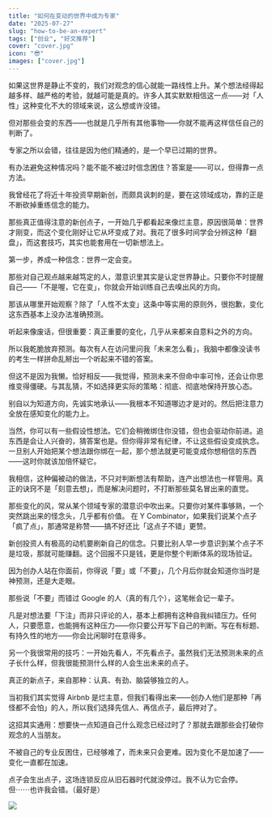 ```yaml
---
title: "如何在变动的世界中成为专家"
date: "2025-07-27"
slug: "how-to-be-an-expert"
tags: ["创业", "好文推荐"]
cover: "cover.jpg"
icon: "😎"
images: ["cover.jpg"]
---
```

如果这世界是静止不变的，我们对观念的信心就能一路线性上升。某个想法经得起越多样、越严格的考验，就越可能是真的。许多人其实默默相信这一点——对「人性」这种变化不大的领域来说，这么想或许没错。



但对那些会变的东西——也就是几乎所有其他事物——你就不能再这样信任自己的判断了。



专家之所以会错，往往是因为他们精通的，是一个早已过期的世界。



有办法避免这种情况吗？能不能不被过时信念困住？答案是——可以，但得靠一点方法。



我曾经花了将近十年投资早期新创，而颇具讽刺的是，要在这领域成功，靠的正是不断砍掉重练信念的能力。



那些真正值得注意的新创点子，一开始几乎都看起来像烂主意，原因很简单：世界才刚变，而这个变化刚好让它从坏变成了对。我花了很多时间学会分辨这种「翻盘」，而这套技巧，其实也能套用在一切新想法上。



第一步，养成一种信念：世界一定会变。



那些对自己观点越来越笃定的人，潜意识里其实是认定世界静止。只要你不时提醒自己——「不是喔，它在变」，你就会开始训练自己去嗅出风的方向。



那该从哪里开始观察？除了「人性不太变」这条中等实用的原则外，很抱歉，变化这东西基本上没办法准确预测。



听起来像废话，但很重要：真正重要的变化，几乎从来都来自意料之外的方向。



所以我乾脆放弃预测。每次有人在访问里问我「未来怎么看」，我脑中都像没读书的考生一样拼命乱掰出一个听起来不错的答案。



但这不是因为我懒。恰好相反——我觉得，预测未来不但命中率可怜，还会让你思维变得僵硬。与其乱猜，不如选择更实际的策略：彻底、彻底地保持开放心态。



别自以为知道方向，先诚实地承认——我根本不知道哪边才是对的。然后把注意力全放在感知变化的能力上。



当然，你可以有一些假设性想法。它们会稍微绑住你没错，但也会驱动你前进。追东西是会让人兴奋的，猜答案也是。但你得非常有纪律，不让这些假设变成执念。
一旦别人开始把某个想法跟你绑在一起，那个想法就更可能变成你想相信的东西——这时你就该加倍怀疑它。



我相信，这种偏被动的做法，不只对判断想法有帮助，连产出想法也一样管用。真正的诀窍不是「刻意去想」，而是解决问题时，不打断那些莫名冒出来的直觉。



那些变化的风，常从某个领域专家的潜意识中吹出来。只要你对某件事够熟，一个突然跳出来的怪念头，几乎都有价值。
在 Y Combinator，如果我们说某个点子「疯了点」，那通常是称赞——搞不好还比「这点子不错」更赞。



新创投资人有极高的动机要刷新自己的信念。只要比别人早一步意识到某个点子不是垃圾，那就可能赚翻。这个回报不只是钱，更是你整个判断体系的现场验证。



因为创办人站在你面前，你得说「要」或「不要」，几个月后你就会知道你当时是神预测，还是大走眼。



那些说「不要」而错过 Google 的人（真的有几个），这笔帐会记一辈子。



凡是对想法要「下注」而非只评论的人，基本上都拥有这种自我纠错压力。任何人，只要愿意，也能拥有这种压力——你只要公开写下自己的判断。写在有标题、有持久性的地方——你会比闲聊时在意得多。



另一个我很常用的技巧：一开始先看人，不先看点子。虽然我们无法预测未来的点子长什么样，但我很能预测什么样的人会生出未来的点子。



真正的新点子，来自那种：认真、有劲、脑袋够独立的人。



当初我们其实觉得 Airbnb 是烂主意，但我们看得出来——创办人他们是那种「再怪都不会怕」的人，所以我们选择先信人、再信点子，最后押对了。



这招其实通用：想要快一点知道自己什么观念已经过时了？那就去跟那些会打破你观念的人当朋友。



不被自己的专业反困住，已经够难了，而未来只会更难。因为变化不是加速了——变化一直都在加速。



点子会生出点子，这场连锁反应从旧石器时代就没停过。我不认为它会停。
但⋯⋯也许我会错。（最好是）




![](https://prod-files-secure.s3.us-west-2.amazonaws.com/112d0858-5090-4d34-a606-b75eb8d65fd2/46476355-9cf3-4e99-9b7a-3531bc426380/1000202064.png?X-Amz-Algorithm=AWS4-HMAC-SHA256&X-Amz-Content-Sha256=UNSIGNED-PAYLOAD&X-Amz-Credential=ASIAZI2LB466WTWA7DKI%2F20251018%2Fus-west-2%2Fs3%2Faws4_request&X-Amz-Date=20251018T154300Z&X-Amz-Expires=3600&X-Amz-Security-Token=IQoJb3JpZ2luX2VjEBQaCXVzLXdlc3QtMiJGMEQCICP8%2FouK7PH2fKEJaXlTYnpbKST784IqjS8qowEw1UgdAiAhOr5zAV6rCl3zR5lzfWJcgbH%2BU6utgrVlRZmYO1fR7yqIBAi9%2F%2F%2F%2F%2F%2F%2F%2F%2F%2F8BEAAaDDYzNzQyMzE4MzgwNSIMyrqZOQ%2BYWKOv1jZWKtwDtDa%2BVUkP1FbDonPteE4swo2sp5C1f5LcSmJmSTFaBix62a88%2FIxb7y1IjbZoWSp3AbL23c3qS%2FKtmXjgtKzEsm0PRZP9AxYHVnlBC5LKj7RUrMMad68DoCAuziz5nivTGKsGKgusZdvRtejOTz6mBZUhY7IyTjpqmNwfhdBBUQz64i4ig8O%2F%2FtEPtbt4jYS8MjPAmanUePRn6qowzsAQua4yTl6cBi6Fr27G9Vk684bxuB%2BoGtABwXnSJj74clrEVffKP4aCiU0KIBJlER8FjPbVigdh8aVohXDPM6r1AMQBh9q2CIzgzuIieNRoyWxi8%2BVWN3%2F5HGW0b8JoHRabGB7YbqtDImojOi7SMJoqxfXBm2B%2FclnN92L2XmEGcI%2BKMKnUBPTkvR8DUdFVuqiaDTafzaZPnnC3is09YHTRMdSr8ub3qCEkkknljfkik8cSoWiuBK%2BjFRXBBbZ5uSUNWelZ9dFmGeqT4knulgC9RNa0eRvFEmpnys9lA7Qb%2FM%2BQJ%2FB8pdAP597DC37SRsJoM9S%2BbOZOLSCzolT0pDTxQl8GBafpXXsiHF%2Bh7K%2FroYKKhg3nC3HjvSIOZeRipp4fzcjV6WrXpZHFfwA1iZMx8Es8DlVd6F3zJ4baW4IwhYbOxwY6pgHoVpaalHCFS0KGmLTjHUKPedOxjp7jT5NWVCB%2F0xOgtiGA2VZxZApTXrTaDKIjlsNJJlzTI4TzItWeekqAe8YH0oXMLDjjf%2F0vjaU57qkJyWNzopyPI6GgrSOmskX7Lhnb1DrDoyIbluRfMqo%2FPuL8cIXro5lnLiK3ebMxO%2Bz%2FP5ts6mhsB3IdJbWZ49RQ9jFhDWl4GyPxI7iOmpQs3yXCvB0raYwz&X-Amz-Signature=786ac3e2c370fc957cdad29f5ad2cb7dff0261e1465c7830478f464c219a7681&X-Amz-SignedHeaders=host&x-amz-checksum-mode=ENABLED&x-id=GetObject)

